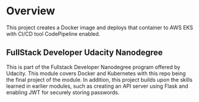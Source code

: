 # Overview 

This project creates a Docker image and deploys that container to AWS EKS with CI/CD tool CodePipeline enabled.


## FullStack Developer Udacity Nanodegree

This is part of the Fullstack Developer Nanodegree program offered by Udacity. This module covers Docker and Kubernetes with this repo being the final project of the module. In addition, this project builds upon the skills learned in earlier modules, such as creating an API server using Flask and enabling JWT for securely storing passwords.
